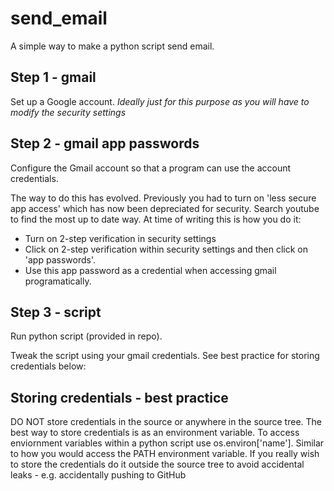 # send_email
A simple way to make a python script send email.

## Step 1 - gmail
Set up a Google account. *Ideally just for this purpose as you will have to modify the security settings*

## Step 2 - gmail app passwords
Configure the Gmail account so that a program can use the account credentials.

The way to do this has evolved. Previously you had to turn on 'less secure app access' which has now been depreciated for security. Search youtube to find the most up to date way. At time of writing this is how you do it:
- Turn on 2-step verification in security settings
- Click on 2-step verification within security settings and then click on 'app passwords'.
- Use this app password as a credential when accessing gmail programatically.

## Step 3 - script
Run python script (provided in repo).

Tweak the script using your gmail credentials. See best practice for storing credentials below:

## Storing credentials - best practice
DO NOT store credentials in the source or anywhere in the source tree.
The best way to store credentials is as an environment variable. To access enviornment variables within a python script use os.environ['name']. Similar to how you would access the PATH environment variable.
If you really wish to store the credentials do it outside the source tree to avoid accidental leaks - e.g. accidentally pushing to GitHub
